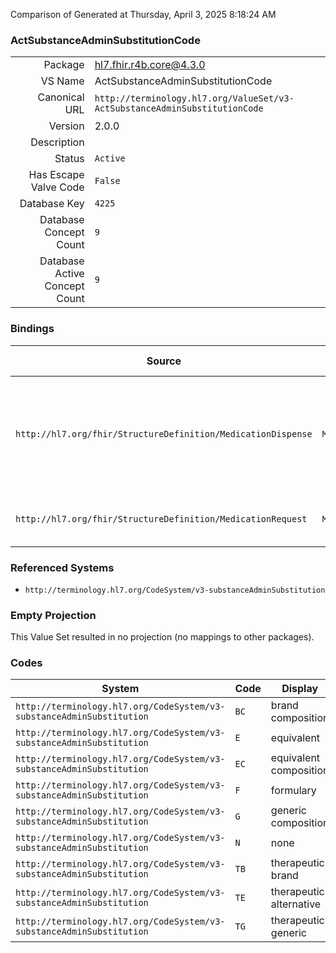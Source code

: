 Comparison of 
Generated at Thursday, April 3, 2025 8:18:24 AM

### ActSubstanceAdminSubstitutionCode

|      |     |
| ---: | --- |
| Package | hl7.fhir.r4b.core@4.3.0 |
| VS Name | ActSubstanceAdminSubstitutionCode |
| Canonical URL | `http://terminology.hl7.org/ValueSet/v3-ActSubstanceAdminSubstitutionCode` |
| Version | 2.0.0 |
| Description |  |
| Status | `Active` |
| Has Escape Valve Code | `False` |
| Database Key | `4225` |
| Database Concept Count | `9` |
| Database Active Concept Count | `9` |
### Bindings

| Source | Element | Binding | Strength | Element Short |
| ------ | ------- | ------- | -------- | ------------- |
| `http://hl7.org/fhir/StructureDefinition/MedicationDispense` | `MedicationDispense.substitution.type` | `http://terminology.hl7.org/ValueSet/v3-ActSubstanceAdminSubstitutionCode` | `Example` | Code signifying whether a different drug was dispensed from what was prescribed |
| `http://hl7.org/fhir/StructureDefinition/MedicationRequest` | `MedicationRequest.substitution.allowed[x]` | `http://terminology.hl7.org/ValueSet/v3-ActSubstanceAdminSubstitutionCode` | `Example` | Whether substitution is allowed or not |

### Referenced Systems

* `http://terminology.hl7.org/CodeSystem/v3-substanceAdminSubstitution`
### Empty Projection

This Value Set resulted in no projection (no mappings to other packages).

### Codes

| System | Code | Display |
| ------ | ---- | ------- |
| `http://terminology.hl7.org/CodeSystem/v3-substanceAdminSubstitution` | `BC` | brand composition |
| `http://terminology.hl7.org/CodeSystem/v3-substanceAdminSubstitution` | `E` | equivalent |
| `http://terminology.hl7.org/CodeSystem/v3-substanceAdminSubstitution` | `EC` | equivalent composition |
| `http://terminology.hl7.org/CodeSystem/v3-substanceAdminSubstitution` | `F` | formulary |
| `http://terminology.hl7.org/CodeSystem/v3-substanceAdminSubstitution` | `G` | generic composition |
| `http://terminology.hl7.org/CodeSystem/v3-substanceAdminSubstitution` | `N` | none |
| `http://terminology.hl7.org/CodeSystem/v3-substanceAdminSubstitution` | `TB` | therapeutic brand |
| `http://terminology.hl7.org/CodeSystem/v3-substanceAdminSubstitution` | `TE` | therapeutic alternative |
| `http://terminology.hl7.org/CodeSystem/v3-substanceAdminSubstitution` | `TG` | therapeutic generic |
